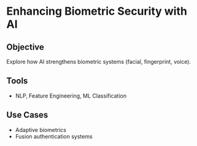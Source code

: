 # Enhancing Biometric Security with AI

## Objective
Explore how AI strengthens biometric systems (facial, fingerprint, voice).

## Tools
- NLP, Feature Engineering, ML Classification

## Use Cases
- Adaptive biometrics
- Fusion authentication systems
